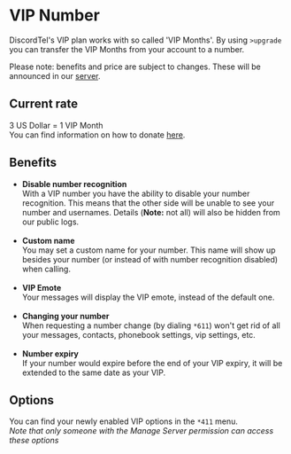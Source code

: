 # VIP Number

DiscordTel's VIP plan works with so called 'VIP Months'. By using `>upgrade` you can transfer the VIP Months from your account to a number.

Please note: benefits and price are subject to changes. These will be announced in our [server][guildInvite].

## Current rate
3 US Dollar = 1 VIP Month<br/>
You can find information on how to donate [here][paymentLink].

## Benefits

*	**Disable number recognition**<br/>
	With a VIP number you have the ability to disable your number recognition.
	This means that the other side will be unable to see your number and usernames.
	Details (**Note:** not all) will also be hidden from our public logs.<br/><br/>
*	**Custom name**<br/>
	You may set a custom name for your number.
	This name will show up besides your number (or instead of with number recognition disabled) when calling.<br/><br/>
*	**VIP Emote**<br/>
	Your messages will display the VIP emote, instead of the default one.<br/><br/>
*	**Changing your number**<br/>
	When requesting a number change (by dialing `*611`) won't get rid of all your messages, contacts, phonebook settings, vip settings, etc.<br/><br/>
*	**Number expiry**<br/>
	If your number would expire before the end of your VIP expiry, it will be extended to the same date as your VIP.

## Options
You can find your newly enabled VIP options in the `*411` menu.<br/>
_Note that only someone with the Manage Server permission can access these options_

[paymentLink]: https://discordtel.austinhuang.me/en/latest/Payment/#donation
[guildInvite]: https://discord.gg/qRVxY55
